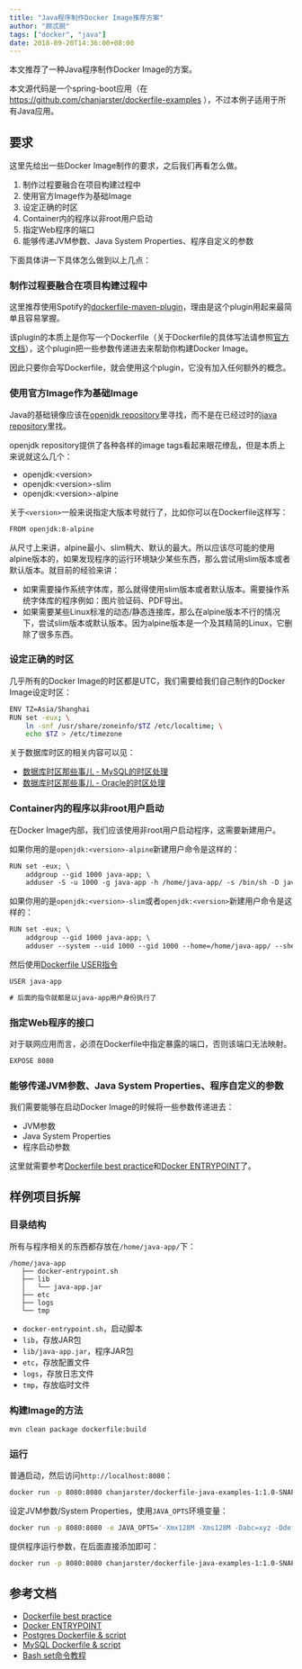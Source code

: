 ```yaml
---
title: "Java程序制作Docker Image推荐方案"
author: "颇忒脱"
tags: ["docker", "java"]
date: 2018-09-20T14:36:00+08:00
---
```


本文推荐了一种Java程序制作Docker Image的方案。

<!--more-->

本文源代码是一个spring-boot应用（在 https://github.com/chanjarster/dockerfile-examples ），不过本例子适用于所有Java应用。

## 要求

这里先给出一些Docker Image制作的要求，之后我们再看怎么做。

1. 制作过程要融合在项目构建过程中
1. 使用官方Image作为基础Image
1. 设定正确的时区
1. Container内的程序以非root用户启动
1. 指定Web程序的端口
1. 能够传递JVM参数、Java System Properties、程序自定义的参数

下面具体讲一下具体怎么做到以上几点：

### 制作过程要融合在项目构建过程中

这里推荐使用Spotify的[dockerfile-maven-plugin](https://github.com/spotify/dockerfile-maven)，理由是这个plugin用起来最简单且容易掌握。

该plugin的本质上是你写一个Dockerfile（关于Dockerfile的具体写法请参照[官方文档](https://docs.docker.com/engine/reference/builder/)），这个plugin把一些参数传递进去来帮助你构建Docker Image。

因此只要你会写Dockerfile，就会使用这个plugin，它没有加入任何额外的概念。

### 使用官方Image作为基础Image

Java的基础镜像应该在[openjdk repository](https://hub.docker.com/_/openjdk/)里寻找，而不是在已经过时的[java repository](https://hub.docker.com/_/java/)里找。

openjdk repository提供了各种各样的image tags看起来眼花缭乱，但是本质上来说就这么几个：

* openjdk:\<version\>
* openjdk:\<version\>-slim
* openjdk:\<version\>-alpine

关于`<version>`一般来说指定大版本号就行了，比如你可以在Dockerfile这样写：

```txt
FROM openjdk:8-alpine
```

从尺寸上来讲，alpine最小、slim稍大、默认的最大。所以应该尽可能的使用alpine版本的，如果发现程序的运行环境缺少某些东西，那么尝试用slim版本或者默认版本。就目前的经验来讲：

* 如果需要操作系统字体库，那么就得使用slim版本或者默认版本。需要操作系统字体库的程序例如：图片验证码、PDF导出。
* 如果需要某些Linux标准的动态/静态连接库，那么在alpine版本不行的情况下，尝试slim版本或默认版本。因为alpine版本是一个及其精简的Linux，它删除了很多东西。

### 设定正确的时区

几乎所有的Docker Image的时区都是UTC，我们需要给我们自己制作的Docker Image设定时区：

```bash
ENV TZ=Asia/Shanghai
RUN set -eux; \
    ln -snf /usr/share/zoneinfo/$TZ /etc/localtime; \
    echo $TZ > /etc/timezone
```

关于数据库时区的相关内容可以见：

* [数据库时区那些事儿 - MySQL的时区处理](https://segmentfault.com/a/1190000016426048)
* [数据库时区那些事儿 - Oracle的时区处理](https://segmentfault.com/a/1190000016436947)

### Container内的程序以非root用户启动

在Docker Image内部，我们应该使用非root用户启动程序，这需要新建用户。

如果你用的是`openjdk:<version>-alpine`新建用户命令是这样的：

```txt
RUN set -eux; \
    addgroup --gid 1000 java-app; \
    adduser -S -u 1000 -g java-app -h /home/java-app/ -s /bin/sh -D java-app;
```

如果你用的是`openjdk:<version>-slim`或者`openjdk:<version>`新建用户命令是这样的：

```txt
RUN set -eux; \
    addgroup --gid 1000 java-app; \
    adduser --system --uid 1000 --gid 1000 --home=/home/java-app/ --shell=/bin/sh --disabled-password java-app;
```

然后使用[Dockerfile USER指令][dockerfile-user]


```txt
USER java-app

# 后面的指令就都是以java-app用户身份执行了
```

### 指定Web程序的接口

对于联网应用而言，必须在Dockerfile中指定暴露的端口，否则该端口无法映射。

```txt
EXPOSE 8080
```

### 能够传递JVM参数、Java System Properties、程序自定义的参数

我们需要能够在启动Docker Image的时候将一些参数传递进去：

* JVM参数
* Java System Properties
* 程序启动参数

这里就需要参考[Dockerfile best practice][dockerfile-best-practice]和[Docker ENTRYPOINT][docker-endpoint]了。

## 样例项目拆解

### 目录结构

所有与程序相关的东西都存放在`/home/java-app/`下：

```
/home/java-app
   ├── docker-entrypoint.sh
   ├── lib
   │   └── java-app.jar
   ├── etc
   ├── logs
   └── tmp
```

* `docker-entrypoint.sh`，启动脚本
* `lib`，存放JAR包
* `lib/java-app.jar`，程序JAR包
* `etc`，存放配置文件
* `logs`，存放日志文件
* `tmp`，存放临时文件

### 构建Image的方法

```bash
mvn clean package dockerfile:build
```

### 运行

普通启动，然后访问`http://localhost:8080`：

```bash
docker run -p 8080:8080 chanjarster/dockerfile-java-examples-1:1.0-SNAPSHOT
```

设定JVM参数/System Properties，使用`JAVA_OPTS`环境变量：

```bash
docker run -p 8080:8080 -e JAVA_OPTS='-Xmx128M -Xms128M -Dabc=xyz -Ddef=uvw' chanjarster/dockerfile-java-examples-1:1.0-SNAPSHOT
```

提供程序运行参数，在后面直接添加即可：

```bash
docker run -p 8080:8080 chanjarster/dockerfile-java-examples-1:1.0-SNAPSHOT --debug
```

## 参考文档

* [Dockerfile best practice][dockerfile-best-practice]
* [Docker ENTRYPOINT][docker-endpoint]
* [Postgres Dockerfile & script](https://github.com/docker-library/postgres/tree/3f585c58df93e93b730c09a13e8904b96fa20c58/11)
* [MySQL Dockerfile & script](https://github.com/docker-library/mysql/tree/b39f1e5e4ec82dc8039cecc91dbf34f6c9ae5fb0/8.0)
* [Bash set命令教程](http://www.ruanyifeng.com/blog/2017/11/bash-set.html)

[docker-endpoint]: https://docs.docker.com/engine/reference/builder/#entrypoint
[dockerfile-best-practice]: https://docs.docker.com/develop/develop-images/dockerfile_best-practices/
[dockerfile-user]: https://docs.docker.com/engine/reference/builder/#use
